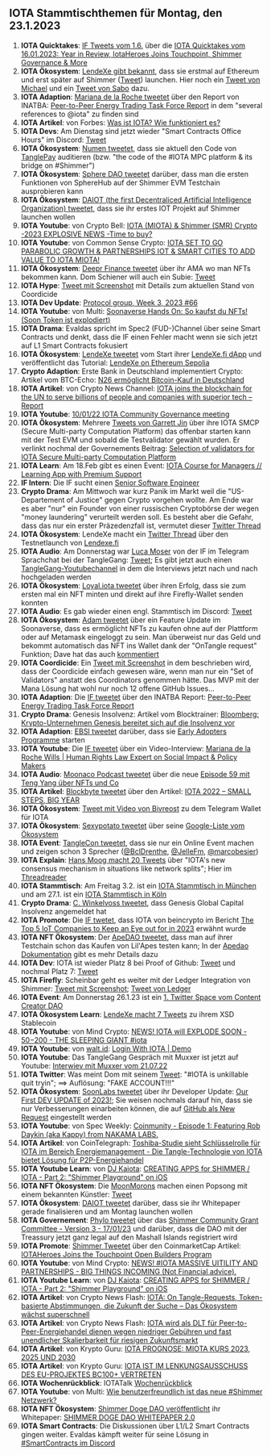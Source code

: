 ## IOTA Stammtischthemen für Montag, den 23.1.2023

1. **IOTA Quicktakes**: [IF Tweets vom 1.6.](https://twitter.com/iota/status/1614941534478106624?s=20&t=UzW0sIMG6UNucYdpZoTSUQ) über die [IOTA Quicktakes vom 16.01.2023: Year in Review, IotaHeroes Joins Touchpoint, Shimmer Governance & More](https://www.youtube.com/watch?v=Zpz2YRnMvos)
2. **IOTA Ökosystem**: [LendeXe gibt bekannt](https://twitter.com/LendeXeFinance/status/1615124491277070336?s=20&t=lyMmyzm8CiOgU2YfadNGtQ), dass sie erstmal auf Ethereum und erst später auf Shimmer ([Tweet](https://twitter.com/MichaelLendeXe/status/1615275201008205825?s=20&t=lyMmyzm8CiOgU2YfadNGtQ)) launchen. Hier noch ein [Tweet von Michael](https://twitter.com/MichaelLendeXe/status/1615128289529454592?s=20&t=lyMmyzm8CiOgU2YfadNGtQ) und ein [Tweet von Sabo](https://twitter.com/Sabo_lendexe/status/1615126166708391938?s=20&t=lyMmyzm8CiOgU2YfadNGtQ) dazu.
3. **IOTA Adaption**: [Mariana de la Roche tweetet](https://twitter.com/Marianadlrw/status/1615109777201274883?s=20&t=lyMmyzm8CiOgU2YfadNGtQ) über den Report von INATBA: [Peer-to-Peer Energy Trading Task Force Report](https://inatba.org/reports/peer-to-peer-energy-trading-task-force-report/) in dem "several references to 
@iota" zu finden sind
4. **IOTA Artikel**: von Forbes: [Was ist IOTA? Wie funktioniert es?](https://www.forbes.com/advisor/de/geldanlage/krypto/was-ist-iota/)
5. **IOTA Devs**: Am Dienstag sind jetzt wieder "Smart Contracts Office Hours" im Discord: [Tweet](https://twitter.com/shimmernet/status/1615031130905772037?s=20&t=lyMmyzm8CiOgU2YfadNGtQ)
6. **IOTA Ökosystem**: [Numen tweetet](https://twitter.com/numencyber/status/1615270198415605760?s=20&t=lyMmyzm8CiOgU2YfadNGtQ), dass sie aktuell den Code von [TanglePay](https://twitter.com/tanglepaycom) auditieren (bzw. "the code of the #IOTA MPC platform & its bridge on #Shimmer")
7. **IOTA Ökosystem**: [Sphere DAO tweetet](https://twitter.com/Sphere_Hub_io/status/1615113837619056640?s=20&t=lyMmyzm8CiOgU2YfadNGtQ) darüber, dass man die ersten Funktionen von SphereHub auf der Shimmer EVM Testchain ausprobieren kann
8. **IOTA Ökosystem**: [DAIOT (the first Decentraliced Artificial Intelligence Organization) tweetet](https://twitter.com/daiot_project/status/1615071970932183040?s=20&t=lyMmyzm8CiOgU2YfadNGtQ), dass sie ihr erstes IOT Projekt auf Shimmer launchen wollen
9. **IOTA Youtube**: von Crypto Bell: [IOTA (MIOTA) & Shimmer (SMR) Crypto -2023 EXPLOSIVE NEWS -Time to buy?](https://www.youtube.com/watch?v=RY1sfIxkpf0)
10. **IOTA Youtube**: von Common Sense Crypto: [IOTA SET TO GO PARABOLIC GROWTH & PARTNERSHIPS IOT & SMART CITIES TO ADD VALUE TO IOTA MIOTA!](https://www.youtube.com/watch?v=uqK6RGCB7x8)
11. **IOTA Ökosystem**: [Deepr Finance tweetet](https://twitter.com/DeeprFinance/status/1615354475362881537?s=20&t=xjNDeMPCk8_SmjB8yuOcbw) über ihr AMA wo man NFTs bekommen kann. Dom Schiener will auch ein Subie: [Tweet](https://twitter.com/DomSchiener/status/1615362744877830145?s=20&t=xjNDeMPCk8_SmjB8yuOcbw)
12. **IOTA Hype**: [Tweet mit Screenshot](https://twitter.com/Vrom14286662/status/1615453605384921103?s=20&t=A2ljQUGiD4H6EQ097PzeuQ) mit Details zum aktuellen Stand von Coordicide
13. **IOTA Dev Update**: [Protocol group, Week 3, 2023 #66](https://github.com/iotaledger/research-updates/discussions/66)
14. **IOTA Youtube**: von Multi: [Soonaverse Hands On: So kaufst du NFTs! (Soon Token ist explodiert)](https://www.youtube.com/watch?v=mAiG3Vw3Zk8)
15. **IOTA Drama**: Evaldas spricht im Spec2 (FUD-)Channel über seine Smart Contracts und denkt, dass die IF einen Fehler macht wenn sie sich jetzt auf L1 Smart Contracts fokusiert
16. **IOTA Ökosystem**: [LendeXe tweetet](https://twitter.com/LendeXeFinance/status/1615372111199207425?s=20&t=A2ljQUGiD4H6EQ097PzeuQ) vom Start ihrer [LendeXe.fi dApp](https://lendex.fi/) und veröffentlicht das Tutorial: [LendeXe on Ethereum Sepolia](https://medium.com/@LendeXeFinance/lendexe-on-ethereum-sepolia-c5e4996b85fd)
17. **Crypto Adaption**: Erste Bank in Deutschland implementiert Crypto: Artikel vom BTC-Echo: [N26 ermöglicht Bitcoin-Kauf in Deutschland](https://www.btc-echo.de/schlagzeilen/n26-krypto-neobank-ermoeglicht-bitcoin-kauf-in-deutschland-158167/)
18. **IOTA Artikel**: von Crypto News Channel: [IOTA joins the blockchain for the UN to serve billions of people and companies with superior tech – Report](https://www.crypto-news-flash.com/iota-joins-the-blockchain-for-the-un-to-serve-billions-of-people-and-companies-with-superior-tech-report/)
19. **IOTA Youtube**: [10/01/22 IOTA Community Governance meeting](https://www.youtube.com/watch?v=6PYkhE5Cpm0)
20. **IOTA Ökosystem**: Mehrere [Tweets von Garrett Jin](https://twitter.com/GarrettBullish/status/1615566340164825090?t=_NfgwNw6YF7i9T3edSAiqg&s=19) über ihre IOTA SMCP (Secure Multi-party Computation Platform) das offenbar starten kann mit der Test EVM und sobald die Testvalidator gewählt wurden. Er verlinkt nochmal der Governements Beitrag: [Selection of validators for IOTA Secure Multi-party Computation Platform](https://govern.iota.org/t/selection-of-validators-for-iota-secure-multi-party-computation-platform/1572/1)
21. **IOTA Learn**: Am 18.Feb gibt es einen Event: [IOTA Course for Managers // Learning App with Premium Support](https://www.eventbrite.de/e/iota-course-for-managers-learning-app-with-premium-support-tickets-458106467777)
22. **IF Intern**: Die IF sucht einen [Senior Software Engineer](https://iota-foundation.jobs.personio.com/job/967121?display=en)
23. **Crypto Drama**: Am Mittwoch war kurz Panik im Markt weil die "US-Departement of Justice" gegen Crypto vorgehen wollte. Am Ende war es aber "nur" ein Founder von einer russischen Cryptobörse der wegen "money laundering" verurteilt werden soll. Es besteht aber die Gefahr, dass das nur ein erster Präzedenzfall ist, vermutet dieser [Twitter Thread](https://twitter.com/scienceXBT/status/1615858495458254850?s=20&t=_GVIQT8FAbPpBX2HPYYFDw)
24. **IOTA Ökosystem**: LendeXe macht ein [Twitter Thread](https://twitter.com/LendeXeFinance/status/1615751075583098897?s=20&t=UzW0sIMG6UNucYdpZoTSUQ) über den Testnetlaunch von [Lendexe.fi](https://www.lendexe.fi/)
25. **IOTA Audio**: Am Donnerstag war [Luca Moser](https://twitter.com/luca__moser) von der IF im Telegram Sprachchat bei der TangleGang: [Tweet](https://twitter.com/GangTangleTalk/status/1615622015934668800?s=20&t=UzW0sIMG6UNucYdpZoTSUQ); Es gibt jetzt auch einen [TangleGang-Youtubechannel](https://www.youtube.com/@tangle_gang) in dem die Interviews jetzt nach und nach hochgeladen werden
26. **IOTA Ökosystem**: [Loyal.iota tweetet](https://twitter.com/loyal_web3/status/1615788933144526858?s=20&t=UzW0sIMG6UNucYdpZoTSUQ) über ihren Erfolg, dass sie zum ersten mal ein NFT minten und direkt auf ihre Firefly-Wallet senden konnten
27. **IOTA Audio**: Es gab wieder einen engl. Stammtisch im Discord: [Tweet](https://twitter.com/Deep_Sea_Iotan/status/1615789909012267012?s=20&t=UzW0sIMG6UNucYdpZoTSUQ)
28. **IOTA Ökosystem**: [Adam tweetet](https://twitter.com/adam_unchained/status/1615808593571483648?s=20&t=UzW0sIMG6UNucYdpZoTSUQ) über ein Feature Update im Soonaverse, dass es ermöglicht NFTs zu kaufen ohne auf der Plattform oder auf Metamask eingeloggt zu sein. Man überweist nur das Geld und bekommt automatisch das NFT ins Wallet dank der "OnTangle request" Funktion; Dave hat das auch [kommentiert](https://twitter.com/DaveRL6/status/1615822965962330112?s=20&t=UzW0sIMG6UNucYdpZoTSUQ)
29. **IOTA Coordicide**: Ein [Tweet mit Screenshot](https://twitter.com/unseriouscandle/status/1615660390188195840?s=20&t=_GVIQT8FAbPpBX2HPYYFDw) in dem beschrieben wird, dass der Coordicide einfach gewesen wäre, wenn man nur ein "Set of Validators" anstatt des Coordinators genommen hätte. Das MVP mit der Mana Lösung hat wohl nur noch 12 offene GitHub Issues...
30. **IOTA Adaption**: Die [IF tweetet](https://twitter.com/iota/status/1615816302521716737?s=20&t=UzW0sIMG6UNucYdpZoTSUQ) über den INATBA Report: [Peer-to-Peer Energy Trading Task Force Report](https://inatba.org/reports/peer-to-peer-energy-trading-task-force-report/)
31. **Crypto Drama**: Genesis Insolvenz: Artikel vom Blocktrainer: [Bloomberg: Krypto-Unternehmen Genesis bereitet sich auf die Insolvenz vor](https://www.blocktrainer.de/genesis-bereitet-sich-auf-die-insolvenz-vor/)
32. **IOTA Adaption**: [EBSI tweetet](https://twitter.com/EU_EBSI/status/1616012913998716928?s=20&t=UzW0sIMG6UNucYdpZoTSUQ) darüber, dass sie [Early Adopters Programme](https://ec.europa.eu/digital-building-blocks/wikis/display/EBSI/Early+Adopters/?pk_source=twitter&pk_medium=social_media_organic&pk_campaign=JRC_Study) starten
33. **IOTA Youtube**: Die [IF tweetet](https://twitter.com/iota/status/1616027695816605697?s=20&t=269rsvORaa2YT1y2_aVKBQ) über ein Video-Interview: [Mariana de la Roche Wills | Human Rights Law Expert on Social Impact & Policy Makers](https://www.youtube.com/watch?v=mJkrVCx2f-o)
34. **IOTA Audio**: [Moonaco Podcast tweetet](https://twitter.com/MoonacoPodcast/status/1616027081032466433?s=20&t=vRJaFTnUe6k7nzDIN1xbZA) über die neue [Episode 59 mit Teng Yang über NFTs und Co](https://open.spotify.com/episode/3BNV9hMy7usw8DItPcYO3Q?si=BNxAq4kESD-I6qZvK6_xKA&nd=1) 
35. **IOTA Artikel**: [Blockbyte tweetet](https://twitter.com/blockbytescom/status/1616069229136211969?s=20&t=UzW0sIMG6UNucYdpZoTSUQ) über den Artikel: [IOTA 2022 – SMALL STEPS, BIG YEAR](https://blockbytes.com/2023/01/18/iota-2022-small-steps-big-year/)
36. **IOTA Ökosystem**: [Tweet mit Video von Bivreost](https://twitter.com/bivreost/status/1616092254954717184?s=20&t=UzW0sIMG6UNucYdpZoTSUQ) zu dem Telegram Wallet für IOTA
37. **IOTA Ökosystem**: [Sexypotato tweetet](https://twitter.com/sexypotato_P/status/1483888170601222144?s=20&t=UzW0sIMG6UNucYdpZoTSUQ) über seine [Google-Liste vom Ökosystem](https://docs.google.com/spreadsheets/d/16xbRbo5lF9fUSY5kaB38lN-5lB7vlaiKhHGMSitqW8A/edit#gid=0)
38. **IOTA Event**: [TangleCon tweetet](https://twitter.com/TangleCon/status/1616099918833221633?s=20&t=UzW0sIMG6UNucYdpZoTSUQ), dass sie nur ein Online Event machen und zeigen schon 3 Sprecher ([@BclDrenthe](https://twitter.com/BclDrenthe), [@JelleFm](https://twitter.com/JelleFm), [@marcobesier](https://twitter.com/marcobesier))
39. **IOTA Explain**: [Hans Moog macht 20 Tweets](https://twitter.com/hus_qy/status/1616232962697084934?s=20&t=CDGzkMY2RF-ZdArbBAiCqQ) über "IOTA's new consensus mechanism in situations like network splits"; Hier im [Threadreader](https://t.co/ryBeUX3dVZ)
40. **IOTA Stammtisch**: Am Freitag 3.2. ist ein [IOTA Stammtisch in München](https://www.meetup.com/de-DE/iota-muc/events/rjcftsyfcdbfb/) und am 27.1. ist ein [IOTA Stammtisch in Köln](https://www.meetup.com/de-DE/the-future-of-web3-iota-stammtisch-koln/events/290274840/)
41. **Crypto Drama**: [C. Winkelvoss tweetet](https://twitter.com/cameron/status/1616298056097624064?s=20&t=CDGzkMY2RF-ZdArbBAiCqQ), dass Genesis Global Capital Insolvenz angemeldet hat
42. **IOTA Promote**: Die [IF twetet](https://twitter.com/iota/status/1616088090338070531?s=20&t=CDGzkMY2RF-ZdArbBAiCqQ), dass IOTA von beincrypto im Bericht [The Top 5 IoT Companies to Keep an Eye out for in 2023](https://beincrypto.com/top-5-iot-companies-for-2023/) erwähnt wurde
43. **IOTA NFT Ökosystem**: Der [ApeDAO tweetet](https://twitter.com/iotapes/status/1616089512689668098?s=20&t=CDGzkMY2RF-ZdArbBAiCqQ), dass man auf ihrer Testchain schon das Kaufen von Lil'Apes testen kann; In der [Apedao Dokumentation](https://docs.apedao.finance/ape-nfts/liquid-apes-and-ape-split) gibt es mehr Details dazu 
44. **IOTA Dev**: IOTA ist wieder Platz 8 bei Proof of Github: [Tweet](https://twitter.com/ProofofGitHub/status/1616344805860073472?s=20&t=CDGzkMY2RF-ZdArbBAiCqQ) und nochmal Platz 7: [Tweet](https://twitter.com/ProofofGitHub/status/1616707200067452929?s=20&t=T6uSldPSNTPrIhEgXns3uA)
45. **IOTA Firefly**: Scheinbar geht es weiter mit der Ledger Integration von Shimmer: [Tweet mit Screenshot](https://twitter.com/unseriouscandle/status/1616094774905434116?s=20&t=CDGzkMY2RF-ZdArbBAiCqQ); [Tweet von Ledger](https://twitter.com/Ledger_Support/status/1616035925573648386?s=20&t=CDGzkMY2RF-ZdArbBAiCqQ)
46. **IOTA Event**: Am Donnerstag 26.1.23 ist ein [1. Twitter Space vom Content Creator DAO](https://twitter.com/IOTAcontentDAO/status/1616054003875332100?s=20&t=CDGzkMY2RF-ZdArbBAiCqQ)
47. **IOTA Ökosystem Learn**: [LendeXe macht 7 Tweets](https://twitter.com/LendeXeFinance/status/1616370605850238976?s=20&t=CDGzkMY2RF-ZdArbBAiCqQ) zu ihrem XSD Stablecoin
48. **IOTA Youtube**: von Mind Crypto: [NEWS! IOTA will EXPLODE SOON - $50-$200 - THE SLEEPING GIANT #iota](https://www.youtube.com/watch?v=sWtcG7laFJ8&feature=youtu.be)
49. **IOTA Youtube**: von [walt.id](https://twitter.com/walt_id): [Login With IOTA | Demo](https://www.youtube.com/watch?v=samp2o65nX8)
50. **IOTA Youtube**: Das TangleGang Gespräch mit Muxxer ist jetzt auf Youtube: [Interwiev mit Muxxer vom 21.07.22](https://youtu.be/nu_rIyojT48)
51. **IOTA Twitter**: Was meint Dom mit seinem [Tweet](https://twitter.com/NotDomSchiener/status/1616372467169206273?s=20&t=Fv9zavV_p_-_fg4nOjY0Jw): "#IOTA is unkillable quit tryin"; ==> Auflösung: "FAKE ACCOUNT!!!"
52. **IOTA Ökosystem**: [SoonLabs tweetet](https://twitter.com/soon_labs/status/1616692630297141250?s=20&t=Fv9zavV_p_-_fg4nOjY0Jw) über ihr Developer Update: [Our First DEV UPDATE of 2023!](https://soonlabs.medium.com/our-first-dev-update-of-2023-4572667fd3aa); Sie weisen nochmals darauf hin, dass sie nur Verbesserungen einarbeiten können, die auf [GitHub als New Request](https://github.com/soonaverse/soonaverse-dao/issues) eingestellt werden
53. **IOTA Youtube**: von Spec Weekly: [Coinmunity - Episode 1: Featuring Rob Daykin (aka Kappy) from NAKAMA LABS.](https://youtu.be/TRRTo2Kd4O8)
54. **IOTA Artikel**: von CoinTelegraph: [Toshiba-Studie sieht Schlüsselrolle für IOTA im Bereich Energiemanagement - Die Tangle-Technologie von IOTA bietet Lösung für P2P-Energiehandel](https://de.cointelegraph.com/news/toshibas-study-sees-key-role-for-iota-in-the-field-of-energy-management)
55. **IOTA Youtube Learn**: von [DJ Kaiota](https://twitter.com/dj_kaiota): [CREATING APPS for SHIMMER / IOTA - Part 2: "Shimmer Playground" on iOS](https://youtu.be/uMP1hsjd_xg)
56. **IOTA NFT Ökosystem**: Die [MoonMorons](https://twitter.com/MoonMorons) machen einen Popsong mit einem bekannten Künstler: [Tweet](https://twitter.com/MoonMorons/status/1616483688438730753?s=20&t=T6uSldPSNTPrIhEgXns3uA)
57. **IOTA Ökosystem**: [DAIOT tweetet](https://twitter.com/daiot_project/status/1616479389608181783?s=20&t=T6uSldPSNTPrIhEgXns3uA) darüber, dass sie ihr Whitepaper gerade finalisieren und am Montag launchen wollen
58. **IOTA Governement**: [Phylo tweetet](https://twitter.com/PhyloIota/status/1616057977244643330?s=20&t=Fv9zavV_p_-_fg4nOjY0Jw) über das [Shimmer Community Grant Committee - Version 3 - 17/01/23](https://govern.iota.org/t/shimmer-community-treasury-grant-committee-version-3/1575) und darüber, dass die DAO mit der Treassury jetzt ganz legal auf den Mashall Islands registriert wird
59. **IOTA Promote**: [Shimmer Tweetet](https://twitter.com/shimmernet/status/1616752474915840002?s=20&t=Fv9zavV_p_-_fg4nOjY0Jw) über den CoinmarketCap Artikel: [IOTAHeroes Joins the Touchpoint Open Builders Program](https://coinmarketcap.com/community/articles/63bec870eeeed457cd8aa906)
60. **IOTA Youtube**: von Mind Crypto: [NEWS! #IOTA MASSIVE UITILITY AND PARTNERSHIPS - BIG THINGS INCOMING (Not Financial advice).](https://www.youtube.com/watch?v=VyhItlROAVY)
61. **IOTA Youtube Learn**: von [DJ Kaiota](https://twitter.com/dj_kaiota): [CREATING APPS for SHIMMER / IOTA - Part 2: "Shimmer Playground" on iOS](https://www.youtube.com/watch?v=uMP1hsjd_xg)
62. **IOTA Artikel**: von Crypto News Flash: [IOTA: On Tangle-Requests, Token-basierte Abstimmungen, die Zukunft der Suche – Das Ökosystem wächst superschnell](https://www.crypto-news-flash.com/de/iota-das-erste-entwickler-update-des-jahres-demonstriert-oekosystem-waechst-rasant/?feed_id=12468&_unique_id=63cc438d0c561)
63. **IOTA Artikel**: von Crypto News Flash: [IOTA wird als DLT für Peer-to-Peer-Energiehandel dienen wegen niedriger Gebühren und fast unendlicher Skalierbarkeit für riesigen Zukunftsmarkt](https://www.crypto-news-flash.com/de/iotas-digital-ledger-technologie-soll-dank-geringer-kosten-und-hoher-skalierbarkeit-dem-energiehandel-zugute-kommen/)
64. **IOTA Artikel**: von Krypto Guru: [IOTA PROGNOSE: MIOTA KURS 2023, 2025 UND 2030](https://krypto-guru.de/news/iota-prognose/)
65. **IOTA Artikel**: von Krypto Guru: [IOTA IST IM LENKUNGSAUSSCHUSS DES EU-PROJEKTES BC100+ VERTRETEN](https://krypto-guru.de/news/iota-eu-projekt-bc100/)
66. **IOTA Wochenrückblick**: IOTATalk [Wochenrückblick](https://www.iota-talk.com/index.php?article/256-wochenr%C3%BCckblick-vom-15-bis-21-januar-2023/)
67. **IOTA Youtube**: von Multi: [Wie benutzerfreundlich ist das neue #Shimmer Netzwerk?](https://www.youtube.com/watch?v=2Y3z9ki0Wt0)
68. **IOTA NFT Ökosystem**: [Shimmer Doge DAO veröffentlicht](https://twitter.com/shimmerdogedao/status/1617204069193375746?s=20&t=Bd-ySAXGPTAHynr1hMIATw) ihr Whitepaper: [SHIMMER DOGE DAO WHITEPAPER 2.0](https://drive.google.com/file/d/1zyolmnlkurjUORjgjJ4C-EpVTN_0z7ti/view)
69. **IOTA Smart Contracts**: Die Diskussionen über L1/L2 Smart Contracts gingen weiter. Evaldas kämpft weiter für seine Lösung in [#SmartContracts im Discord](https://discordapp.com/channels/397872799483428865/930642401016557609/1065898016957014046)

